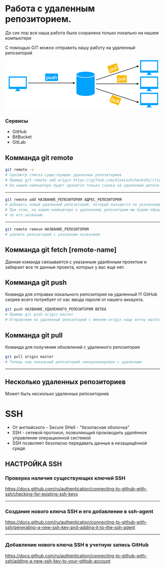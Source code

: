# Работа с удаленным репозиторием.

До сих пор вся наша работа была сохранена только локально на нашем компьютере

С помощью GIT можно отправить нашу работу на удаленный репозиторий

![img_12.png](img_12.png)

### Сервисы 

- GitHub 
- BitBucket 
- GitLab

## Комманда git remote

```bash
git remote -v 
# просмотр списка существующих удаленных репозиториев
# Пример git remote add origin https://github.com/AlexLeshchenko91/client
# На нашем компьютере будет хранится только ссылка на удаленный репозиторий origin - название этой ссылки
```

---

```bash
git remote add НАЗВАНИЕ_РЕПОЗИТОРИЯ АДРЕС_РЕПОЗИТОРИЯ
# добавить новый удаленный репозиторий, который находится по указанному адресу. 
# При этом, на нашем компьютере к удаленному репозиторию мы будем обращаться 
# по его названию
```

---
```bash
git remote remove НАЗВАНИЕ_РЕПОЗИТОРИЯ 
# удалить репозиторий с указанным названием
```

## Комманда git fetch [remote-name]
Данная команда связывается с указанным удалённым проектом и
забирает все те данные проекта, которых у вас еще нет.

## Комманда git push
Команда для отправки локального репозитория на удаленный
!!! GitHub скорее всего потребует от нас ввода пароля от нашего аккаунта.

```bash
git push НАЗВАНИЕ_УДАЛЕННОГО_РЕПОЗИТОРИЯ ВЕТКА
# Пример git push origin master
# Отправляем на удаленный репозиторий с именем origin нашу ветку master
```

## Комманда git pull
Команда для получения обновлений с удаленного репозитория
```bash
git pull origin master
# Теперь наш локальный репозиторий синхронизирован с удаленным
```
---

## Несколько удаленных репозиториев
Может быть несколько удаленных репозиториев

# SSH
- От английского - Secure SHell - "безопасная оболочка"
- SSH - сетевой протокол, позволяющий производить удалённое управление операционной системой
- SSH позволяет безопасно передавать данные в незащищённой среде

## НАСТРОЙКА SSH

### Проверка наличия существующих ключей SSH
https://docs.github.com/ru/authentication/connecting-to-github-with-ssh/checking-for-existing-ssh-keys

---

### Создание нового ключа SSH и его добавление в ssh-agent

https://docs.github.com/ru/authentication/connecting-to-github-with-ssh/generating-a-new-ssh-key-and-adding-it-to-the-ssh-agent

---

### Добавление нового ключа SSH в учетную запись GitHub

https://docs.github.com/ru/authentication/connecting-to-github-with-ssh/adding-a-new-ssh-key-to-your-github-account